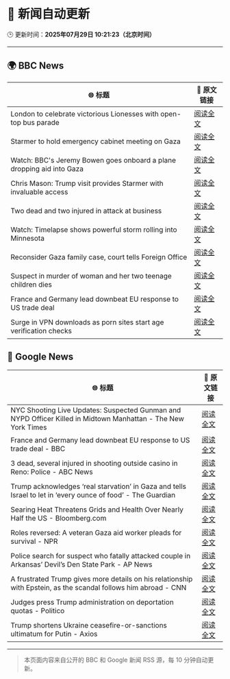 # 🧠 新闻自动更新

🕒 更新时间：**2025年07月29日 10:21:23（北京时间）**

---

## 🌍 BBC News

| 🌐 标题 | 🔗 原文链接 |
|--------|-------------|
| London to celebrate victorious Lionesses with open-top bus parade | [阅读全文](https://www.bbc.com/news/articles/cpdjq3jd5npo?at_medium=RSS&at_campaign=rss) |
| Starmer to hold emergency cabinet meeting on Gaza | [阅读全文](https://www.bbc.com/news/articles/cly6zgyy0wjo?at_medium=RSS&at_campaign=rss) |
| Watch: BBC's Jeremy Bowen goes onboard a plane dropping aid into Gaza | [阅读全文](https://www.bbc.com/news/videos/clyj4gnzxgno?at_medium=RSS&at_campaign=rss) |
| Chris Mason: Trump visit provides Starmer with invaluable access | [阅读全文](https://www.bbc.com/news/articles/cdrkj4nvy22o?at_medium=RSS&at_campaign=rss) |
| Two dead and two injured in attack at business | [阅读全文](https://www.bbc.com/news/articles/c39dlwdev08o?at_medium=RSS&at_campaign=rss) |
| Watch: Timelapse shows powerful storm rolling into Minnesota | [阅读全文](https://www.bbc.com/news/videos/cy984gpw953o?at_medium=RSS&at_campaign=rss) |
| Reconsider Gaza family case, court tells Foreign Office | [阅读全文](https://www.bbc.com/news/articles/c4g0qeedgzwo?at_medium=RSS&at_campaign=rss) |
| Suspect in murder of woman and her two teenage children dies | [阅读全文](https://www.bbc.com/news/articles/cgqn8jv75klo?at_medium=RSS&at_campaign=rss) |
| France and Germany lead downbeat EU response to US trade deal | [阅读全文](https://www.bbc.com/news/articles/c3ez97zv5y5o?at_medium=RSS&at_campaign=rss) |
| Surge in VPN downloads as porn sites start age verification checks | [阅读全文](https://www.bbc.com/news/articles/cn72ydj70g5o?at_medium=RSS&at_campaign=rss) |

## 📰 Google News

| 🌐 标题 | 🔗 原文链接 |
|--------|-------------|
| NYC Shooting Live Updates: Suspected Gunman and NYPD Officer Killed in Midtown Manhattan - The New York Times | [阅读全文](https://news.google.com/rss/articles/CBMibkFVX3lxTFBCRmNwQTNHWnJZT2hUWHh1QjZZN2FWdEI4cjd6WTV5a2laMlM5WHdnRllIYS03OXJXMjRiZ0JZaWVhLUpwWU1Bclc1RTRuYnlyeEQ4Q3MwOVZjUkdkejc4QnA5WGxXZzNEYkpTSDZB?oc=5) |
| France and Germany lead downbeat EU response to US trade deal - BBC | [阅读全文](https://news.google.com/rss/articles/CBMiWkFVX3lxTE8tSl90TFFIMWlDbkpOWENzQnJRN1RJNTA5SlFWV0d4elZYeVN3Zm5SbDBnZUdKWHRCS1lhbm5sWjk3ZGg5RVVITExXQ1FvY0I0NGdOWVJyWmJaUdIBX0FVX3lxTE9fSnFxMl8tdF9yaGdLLURBX2ZubUFQYWx3Vmw1OHZCbEdka21haEk5WXAwOEdsMUJ2SFZqZXpNaHppY1Myc1VIVWNHU2h1dmEzWlpwVDN2WVBhcXlMUnY0?oc=5) |
| 3 dead, several injured in shooting outside casino in Reno: Police - ABC News | [阅读全文](https://news.google.com/rss/articles/CBMigwFBVV95cUxNWFNrUzFjcE54akF2X09YaFVRNkg1V2FVWEZ3QXA2VzVmR3QtcksySDdMQ0lLeUxLTTVHZEpNbERfeG9BR21fZmxJUk9sMWwxQzVkWnFpQlE0Ry1lUG42ZVd3Mk0tNlhXM2YweTgtMzJtTVpNLVB3eVBBTGxsV1JqRGhPVdIBiAFBVV95cUxOUDVRQ2R5TklHNXY5UF9qRVpuUXRid05mel9sdzhPRUkzZ0tZVWJmOXM3aG1EeFM1SHh5QndoTTl3eHN6WjdVOWhIZlNtZjVpZUs5YmhkdDNhcVRrVHpQOGliOWxHR2wzLVVzc00wT3FJR2NOcmtPNHU3UFJHRXJoYlF1YkhPVENF?oc=5) |
| Trump acknowledges ‘real starvation’ in Gaza and tells Israel to let in ‘every ounce of food’ - The Guardian | [阅读全文](https://news.google.com/rss/articles/CBMi0wFBVV95cUxPZFp1SVdoYXpsOHFuOUlReDljdUlRbUIwajdYcDF5aGZTdjNSalhQQ0p1MXRoMGJma2hSeTJVYk1JMEFVQkxBZ3RZSHA4XzdmckpoMW4wMFlQT2ZJWVF6QmU2eTd5cXJkVHl2S3NDTWhoZjlOUTY4a0FBdkF1ei13ZTBXQ1lGQTVEVEVJSlJSbzZvdE04ZUZyMDA1YVNvTVYxM2NwTXNRZHh0V1ZaNXZ1X2hYaFc0V3lOVDk0dFFSSTYtUmFSN3oxa2VKeFM3YU92VkpF?oc=5) |
| Searing Heat Threatens Grids and Health Over Nearly Half the US - Bloomberg.com | [阅读全文](https://news.google.com/rss/articles/CBMitAFBVV95cUxNOUZ6MHpFb1BabTRrYjA2cFJUTG9pdnRoWlg1ZVNyeWRyWlNoQ0VOdDhYRHpGOWhPbmRGeTJqN3RUQVJFd2JXb3pHd1laZTNyQ3B3S2NZRnoyaXUtTTNOd2x6OU1KSU00aUt1d3NMUmFhUkFrU01LU1ZLUmRjWnk5dzhLTmFuN29MM1pNR3N3ME5MRDJLNnhIcDBfR1JZSzBLcUotQU1FRHo1NVExN0NaU2xOMDU?oc=5) |
| Roles reversed: A veteran Gaza aid worker pleads for survival - NPR | [阅读全文](https://news.google.com/rss/articles/CBMihgFBVV95cUxQQ0l5Nm9GbGR5aVhVOGxFRVB0cjByZjRBdVR1S04ySmkyS1hGQTRvOTA1WWNYTUpwd1JwSkhjMWVhR21DVnRMY3hJUzdsS3RjRnRkYnpmSEVjUTNmQS1mQV9HcjlCbFd4U180dWNYRG8tekJCZERwTkFKVXBacmRSbzhqUGpBZw?oc=5) |
| Police search for suspect who fatally attacked couple in Arkansas’ Devil’s Den State Park - AP News | [阅读全文](https://news.google.com/rss/articles/CBMioAFBVV95cUxNWmxMMmRrY202SVFTSzczTnpzaUpJbm54TWNfMEdvZ2piM2JjbmUwTVF6NTNrN3FBMGZmcGJKX1R0Y2c0Y29WSlBJZUxFc1pfTGQza1ZJWldGdzBlS2hHUV9zTVVUNGtDb01rM3FpbXVaaWVoQ21QWEo2NGhIVHRPdDVpMEg4bk9SRmpCU1pzVmFuMmdlbnVhLURVeDV0Tll6?oc=5) |
| A frustrated Trump gives more details on his relationship with Epstein, as the scandal follows him abroad - CNN | [阅读全文](https://news.google.com/rss/articles/CBMiiwFBVV95cUxObTlBUGtfb01yZ1Zjc3NaaW5wekEzbDJfTTkzcnBZMWprTDNjMHF0SkppMmZJYUlKMGZTb0RjUkRIMzFOcmVzRGwwRWFCdGcxaHRzU3NEWUhwM0ZwYU5GWjhxUFpBOWlDRGlSRE44MVg5TDNPMS1MT1o3bFVpcVBKMEtsRF9KWnplemVn0gGQAUFVX3lxTE1id21iTWM0UTY2Qm9VeTk4YURJM3lzbU1ha0hkLWpuaW4yR3daT1BKQ3ZsS3l1Y2ZHUHZIZVQzQUptNmhfLUo4WkJDenNBVlhMMjB2YS1vRXBQZDZtOXZXVUpjNE5GZ3B5dXlnYkNmUkVmaFZpSjZhcFVXaTJCc1U4ZU1sQXNTd1l3X01nd09xNw?oc=5) |
| Judges press Trump administration on deportation quotas - Politico | [阅读全文](https://news.google.com/rss/articles/CBMinAFBVV95cUxOdmRMUzl3SEdDc1VfRU9Vb0xxMHcwUUx3clBoTWtJcHZjbFdlZkZYR1RxeWJtRmh2X0dJcXBZMHdQUUhfQ3dPS01wdWhLb2t2dGxsSzFELTk0Z1QxZFZEVi1tWHhuWXpQcGpQTWJ4Ukk0UnByY012OTFPdG1RLVRIdFFlU05RTHh5bTE2VzJtRFZpZlBOenpTVFRQVWw?oc=5) |
| Trump shortens Ukraine ceasefire-or-sanctions ultimatum for Putin - Axios | [阅读全文](https://news.google.com/rss/articles/CBMinwFBVV95cUxPMEptLU80MDhyNjh6Q2dmV0FvcGI1c0V1c2hCZ1lRd1BoNE5FSDR2LV9LeXFqOFJzR05sTVlSeWtsRkl5VUJNMWpDM2JoTUIxVmtXNkRXY3dyOWlhc2FTVlF6ajV3bkotOFpvMmZDMF9XYmFIeGFKMjU4Y18yaVNpZDRjcUNKQjdBeDg5b3lwNGFqQzhicUVSMFJ3bTR2SzQ?oc=5) |

---
> 本页面内容来自公开的 BBC 和 Google 新闻 RSS 源，每 10 分钟自动更新。